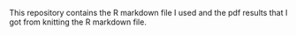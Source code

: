 This repository contains the R markdown file I used and the pdf results that I got from knitting the R markdown file.
